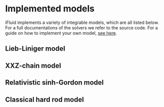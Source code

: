 # Implemented models

iFluid implements a variety of integrable models, which are all listed below. For a full documentations of the solvers we refer to the source code. For a guide on how to implement your own model, [see here](model.md).

## Lieb-Liniger model

## XXZ-chain model

## Relativistic sinh-Gordon model

## Classical hard rod model
